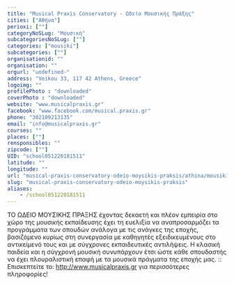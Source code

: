 ```yaml
---
title: "Musical Praxis Conservatory - Ωδείο Μουσικής Πράξης"
cities: ["Αθήνα"]
perioxi: [""]
categoryNoSLug: "Μουσική"
subcategoriesNoSLug: [""]
categories: ["mousiki"]
subcategories: [""]
organisationid: ""
organisation: ""
orgurl: "undefined-"
address: "Veikou 33, 117 42 Athens, Greece"
logoimg: ""
profilePhoto : "downloaded"
coverPhoto : "downloaded"
website: "www.musicalpraxis.gr"
facebook: "www.facebook.com/musical.praxis.gr"
phone: "302109213135"
email: "info@musicalpraxis.gr"
courses: ""
places: [""]
rensponsibles: ""
zipcode: [""]
UID: "school051220181511"
latitude: ""
longitude: ""
url: "musical-praxis-conservatory-odeio-moysikis-praksis/athina/mousiki/"
slug: "musical-praxis-conservatory-odeio-moysikis-praksis"
aliases:
    - /school051220181511
---
```





ΤΟ ΩΔΕΙΟ ΜΟΥΣΙΚΗΣ ΠΡΑΞΗΣ έχοντας δεκαετή και πλέον εμπειρία στο χώρο της μουσικής εκπαίδευσης έχει τη ευελιξία να αναπροσαρμόζει τα προγράμματα των σπουδών ανάλογα με τις ανάγκες της εποχής, βασιζόμενο κυρίως στη συνεργασία με καθηγητές εξειδικευμένους στο αντικείμενό τους και με σύγχρονες εκπαιδευτικές αντιλήψεις. Η κλασική παιδεία και η σύγχρονή μουσική συνυπάρχουν έτσι ώστε κάθε σπουδαστής να έχει πλουραλιστική επαφή με τα μουσικά πράγματα της εποχής μας. :: Επισκεπτείτε το: http://www.musicalpraxis.gr για περισσότερες πληροφορίες!